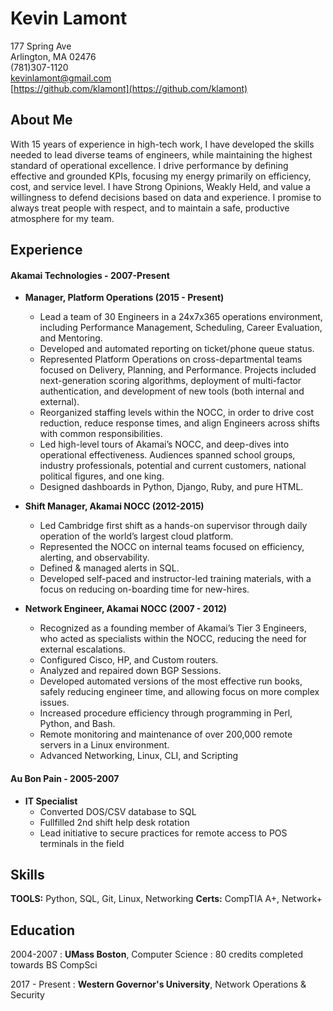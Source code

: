 Kevin Lamont
============

177 Spring Ave  
Arlington, MA 02476  
(781)307-1120  
kevinlamont@gmail.com  
[https://github.com/klamont](https://github.com/klamont)


About Me
----------

With 15 years of experience in high-tech work, I have developed the skills needed to lead diverse teams of engineers, while maintaining the highest standard of operational excellence.  I drive performance by defining effective and grounded KPIs, focusing my energy primarily on efficiency, cost, and service level.  I have Strong Opinions, Weakly Held, and value a willingness to defend decisions based on data and experience. I promise to always treat people with respect, and to maintain a safe, productive atmosphere for my team.


Experience
------------
#### Akamai Technologies - 2007-Present
* **Manager, Platform Operations (2015 - Present)**
    * Lead a team of 30 Engineers in a 24x7x365 operations environment, including Performance Management, Scheduling, Career Evaluation, and Mentoring.
    * Developed and automated reporting on ticket/phone queue status.
    * Represented Platform Operations on cross-departmental teams focused on Delivery, Planning, and Performance.  Projects included next-generation scoring algorithms, deployment of multi-factor authentication, and development of new tools (both internal and external).  
    * Reorganized staffing levels within the NOCC, in order to drive cost reduction, reduce response times, and align Engineers across shifts with common responsibilities.
    * Led high-level tours of Akamai’s NOCC, and deep-dives into operational effectiveness.  Audiences spanned school groups, industry professionals, potential and current customers, national political figures, and one king.
    * Designed dashboards in Python, Django, Ruby, and pure HTML.

* **Shift Manager, Akamai NOCC (2012-2015)**
    * Led Cambridge first shift as a hands-on supervisor through daily operation of the world’s largest cloud platform.
    * Represented the NOCC on internal teams focused on efficiency, alerting, and observability.
    * Defined & managed alerts in SQL.
    * Developed self-paced and instructor-led training materials, with a focus on reducing on-boarding time for new-hires.

* **Network Engineer, Akamai NOCC (2007 - 2012)**
   * Recognized as a founding member of Akamai’s Tier 3 Engineers, who acted as specialists within the NOCC, reducing the need for external escalations.
   * Configured Cisco, HP, and Custom routers.
   * Analyzed and repaired down BGP Sessions.
   * Developed automated  versions of the most effective run books, safely reducing engineer time, and allowing focus on more complex issues.
   * Increased procedure efficiency through programming in Perl, Python, and Bash.
   * Remote monitoring and maintenance of over 200,000 remote servers in a Linux environment.
   * Advanced Networking, Linux, CLI, and Scripting 


#### Au Bon Pain - 2005-2007
* **IT Specialist**
   * Converted DOS/CSV database to SQL
   * Fullfilled 2nd shift help desk rotation
   * Lead initiative to secure practices for remote access to POS terminals in the field

Skills
-----------
**TOOLS:** Python, SQL, Git, Linux, Networking 
**Certs:** CompTIA A+, Network+

Education
---------

2004-2007
:  **UMass Boston**, Computer Science
:  80 credits completed towards BS CompSci

2017 - Present
:  **Western Governor's University**, Network Operations & Security
